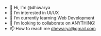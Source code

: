 - 👋 Hi, I’m @dhiwarya
- 👀 I’m interested in UI/UX
- 🌱 I’m currently learning Web Development
- 💞️ I’m looking to collaborate on ANYTHING!
- 📫 How to reach me dhewarya@gmail.com

<!---
dhiwarya/dhiwarya is a ✨ special ✨ repository because its `README.md` (this file) appears on your GitHub profile.
You can click the Preview link to take a look at your changes.
--->
